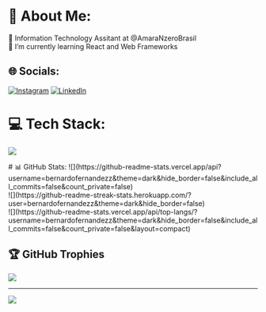 # 💫 About Me:
🔭 Information Technology Assitant at @AmaraNzeroBrasil<br>🌱 I’m currently learning React and Web Frameworks<br>


## 🌐 Socials:
[![Instagram](https://img.shields.io/badge/Instagram-%23E4405F.svg?logo=Instagram&logoColor=white)](https://instagram.com/bernafernandezz) [![LinkedIn](https://img.shields.io/badge/LinkedIn-%230077B5.svg?logo=linkedin&logoColor=white)](https://linkedin.com/in/bernardofernandezz) 

# 💻 Tech Stack:
  <a href="https://skillicons.dev">
    <img src="https://skillicons.dev/icons?i=html,css,javascript,python,nodejs,java,git,github,pycharm,tailwind,bash,npm,intellij,vscode" />
  </a>
</p>
# 📊 GitHub Stats:
![](https://github-readme-stats.vercel.app/api?username=bernardofernandezz&theme=dark&hide_border=false&include_all_commits=false&count_private=false)<br/>
![](https://github-readme-streak-stats.herokuapp.com/?user=bernardofernandezz&theme=dark&hide_border=false)<br/>
![](https://github-readme-stats.vercel.app/api/top-langs/?username=bernardofernandezz&theme=dark&hide_border=false&include_all_commits=false&count_private=false&layout=compact)

## 🏆 GitHub Trophies
![](https://github-profile-trophy.vercel.app/?username=bernardofernandezz&theme=radical&no-frame=false&no-bg=true&margin-w=4)

---
[![](https://visitcount.itsvg.in/api?id=bernardofernandezz&icon=0&color=13)](https://visitcount.itsvg.in)

<!-- Proudly created with GPRM ( https://gprm.itsvg.in ) -->
